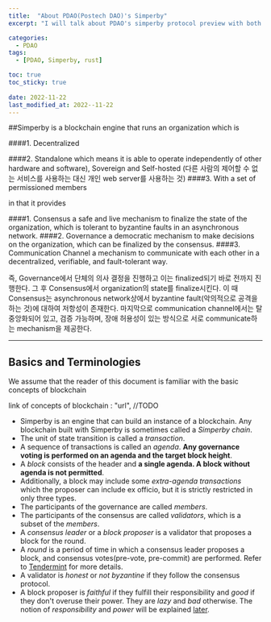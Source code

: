 ```yaml
---
title:  "About PDAO(Postech DAO)'s Simperby"
excerpt: "I will talk about PDAO's simperby protocol preview with both Eng/Kor"

categories:
  - PDAO
tags:
  - [PDAO, Simperby, rust]

toc: true
toc_sticky: true
 
date: 2022-11-22
last_modified_at: 2022--11-22
---
```


##Simperby is a blockchain engine that runs an organization which is

####1. Decentralized 

####2. Standalone
which means it is able to operate independently of other hardware and software), Sovereign and Self-hosted (다른 사람의 제어할 수 없는 서비스를 사용하는 대신 개인 web server를 사용하는 것)
####3. With a set of permissioned members

in that it provides

####1. Consensus
 a safe and live mechanism to finalize the state of the organization, which is tolerant to byzantine faults in an asynchronous network.
####2. Governance
a democratic mechanism to make decisions on the organization, which can be finalized by the consensus.
####3. Communication Channel
a mechanism to communicate with each other in a decentralized, verifiable, and fault-tolerant way.

즉, Governance에서 단체의 의사 결정을 진행하고 이는 finalized되기 바로 전까지 진행한다. 그 후 Consensus에서 organization의 state를 finalize시킨다. 이 때 Consensus는 asynchronous network상에서 byzantine fault(악의적으로 공격을 하는 것)에 대하여 저항성이 존재한다. 마지막으로 communication channel에서는 탈중앙화되어 있고, 검증 가능하며, 장애 허용성이 있는 방식으로 서로 communicate하는 mechanism을 제공한다. 

***

## Basics and Terminologies

We assume that the reader of this document is familiar with the basic concepts of blockchain 

link of concepts of blockchain : "url", //TODO

- Simperby is an engine that can build an instance of a blockchain.
  Any blockchain built with Simperby is sometimes called a *Simperby chain*.
- The unit of state transition is called a *transaction*.
- A sequence of transactions is called an *agenda*.
  **Any governance voting is performed on an agenda and the target block height**.
- A *block* consists of the header and **a single agenda. A block without agenda is not permitted**.
- Additionally, a block may include some *extra-agenda transactions* which the proposer can include ex officio, but it is strictly restricted in only three types.
- The participants of the governance are called *members*.
- The participants of the consensus are called *validators*, which is a subset of the *members*.
- A *consensus leader* or a *block proposer* is a validator that proposes a block for the round.
- A *round* is a period of time in which a consensus leader proposes a block, and consensus votes(pre-vote, pre-commit) are performed. Refer to [Tendermint](https://tendermint.com/) for more details.
- A validator is *honest* or *not byzantine* if they follow the consensus protocol.
- A block proposer is *faithful* if they fulfill their responsibility and *good* if they don't overuse their power. They are *lazy* and *bad* otherwise.
  The notion of *responsibility* and *power* will be explained [later](#consensus-leader).
